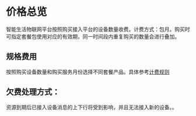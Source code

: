# 价格总览

 智能生活物联网平台按照购买接入平台的设备数量收费。计费方式：包月。购买时可指定套餐包使用对应的有效期，同一时间段内重复购买的数量会进行叠加。

 
 ## 规格费用
按照购买设备数量和购买服务月份选择不同套餐产品。具体参考[计费规则](Billing-Rules.md)

## 欠费处理方式：
资源到期后已接入设备消息的上下行将受到影响，并且无法接入新的设备。。
